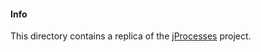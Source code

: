 #### Info 
This directory contains a replica of the [jProcesses](https://github.com/profesorfalken/jProcesses) project.
